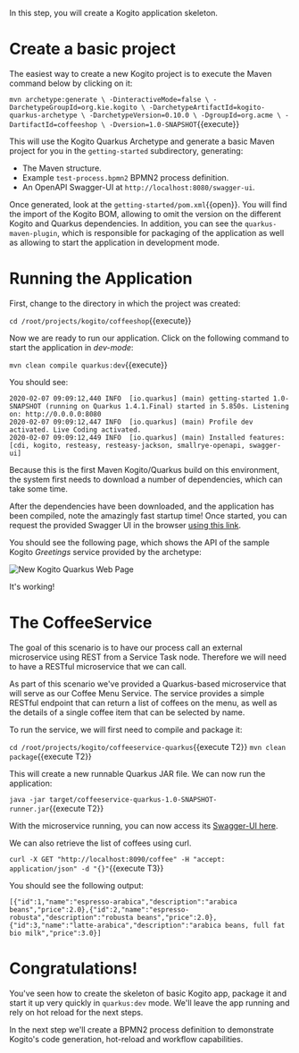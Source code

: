 In this step, you will create a Kogito application skeleton.


# Create a basic project

The easiest way to create a new Kogito project is to execute the Maven command below by clicking on it:

`mvn archetype:generate \
  -DinteractiveMode=false \
  -DarchetypeGroupId=org.kie.kogito \
  -DarchetypeArtifactId=kogito-quarkus-archetype \
  -DarchetypeVersion=0.10.0 \
  -DgroupId=org.acme \
  -DartifactId=coffeeshop \
  -Dversion=1.0-SNAPSHOT`{{execute}}

This will use the Kogito Quarkus Archetype and generate a basic Maven project for you in the `getting-started` subdirectory, generating:

* The Maven structure.
* Example `test-process.bpmn2` BPMN2 process definition.
* An OpenAPI Swagger-UI at `http://localhost:8080/swagger-ui`.

Once generated, look at the `getting-started/pom.xml`{{open}}. You will find the import of the Kogito BOM, allowing to omit the version on the different Kogito and Quarkus dependencies. In addition, you can see the `quarkus-maven-plugin`, which is responsible for packaging of the application as well as allowing to start the application in development mode.

# Running the Application

First, change to the directory in which the project was created:

`cd /root/projects/kogito/coffeeshop`{{execute}}

Now we are ready to run our application. Click on the following command to start the application in _dev-mode_:

`mvn clean compile quarkus:dev`{{execute}}

You should see:

```console
2020-02-07 09:09:12,440 INFO  [io.quarkus] (main) getting-started 1.0-SNAPSHOT (running on Quarkus 1.4.1.Final) started in 5.850s. Listening on: http://0.0.0.0:8080
2020-02-07 09:09:12,447 INFO  [io.quarkus] (main) Profile dev activated. Live Coding activated.
2020-02-07 09:09:12,449 INFO  [io.quarkus] (main) Installed features: [cdi, kogito, resteasy, resteasy-jackson, smallrye-openapi, swagger-ui]
```

Because this is the first Maven Kogito/Quarkus build on this environment, the system first needs to download a number of dependencies, which can take some time.

After the dependencies have been downloaded, and the application has been compiled, note the amazingly fast startup time! Once started, you can request the provided Swagger UI in the browser [using this link](https://[[CLIENT_SUBDOMAIN]]-8080-[[KATACODA_HOST]].environments.katacoda.com/swagger-ui).

You should see the following page, which shows the API of the sample Kogito _Greetings_ service provided by the archetype:

![New Kogito Quarkus Web Page](/openshift/assets/middleware/middleware-kogito/new-kogito-quarkus-swagger-ui.png)

It's working!

# The CoffeeService

The goal of this scenario is to have our process call an external microservice using REST from a Service Task node. Therefore we will need to have a RESTful microservice that we can call.

As part of this scenario we've provided a Quarkus-based microservice that will serve as our Coffee Menu Service. The service provides a simple RESTful endpoint that can return a list of coffees on the menu, as well as the details of a single coffee item that can be selected by name.

To run the service, we will first need to compile and package it:

`cd /root/projects/kogito/coffeeservice-quarkus`{{execute T2}}
`mvn clean package`{{execute T2}}

This will create a new runnable Quarkus JAR file. We can now run the application:

`java -jar target/coffeeservice-quarkus-1.0-SNAPSHOT-runner.jar`{{execute T2}}

With the microservice running, you can now access its [Swagger-UI here](https://[[CLIENT_SUBDOMAIN]]-8090-[[KATACODA_HOST]].environments.katacoda.com/swagger-ui).

We can also retrieve the list of coffees using curl.

`curl -X GET "http://localhost:8090/coffee" -H "accept: application/json" -d "{}"`{{execute T3}}

You should see the following output:

```console
[{"id":1,"name":"espresso-arabica","description":"arabica beans","price":2.0},{"id":2,"name":"espresso-robusta","description":"robusta beans","price":2.0},{"id":3,"name":"latte-arabica","description":"arabica beans, full fat bio milk","price":3.0}]
```

# Congratulations!

You've seen how to create the skeleton of basic Kogito app, package it and start it up very quickly in `quarkus:dev` mode. We'll leave the app running and rely on hot reload for the next steps.

In the next step we'll create a BPMN2 process definition to demonstrate Kogito's code generation, hot-reload and workflow capabilities.
